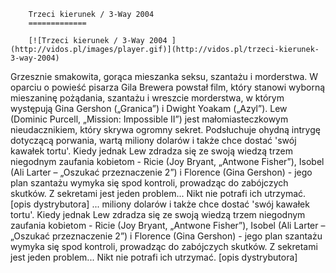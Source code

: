 
        Trzeci kierunek / 3-Way 2004 
        =============
        
        [![Trzeci kierunek / 3-Way 2004 ](http://vidos.pl/images/player.gif)](http://vidos.pl/trzeci-kierunek-3-way-2004)
        
        
 Grzesznie smakowita, gorąca mieszanka seksu, szantażu i morderstwa. W oparciu o powieść pisarza Gila Brewera powstał film, który stanowi wyborną mieszaninę pożądania, szantażu i wreszcie morderstwa, w którym występują Gina Gershon („Granica”) i Dwight Yoakam („Azyl”). Lew (Dominic Purcell, „Mission: Impossible II”) jest małomiasteczkowym nieudacznikiem, który skrywa ogromny sekret. Podsłuchuje ohydną intrygę dotyczącą porwania, wartą miliony dolarów i także chce dostać 'swój kawałek tortu'. Kiedy jednak Lew zdradza się ze swoją wiedzą trzem niegodnym zaufania kobietom - Ricie (Joy Bryant, „Antwone Fisher”), Isobel (Ali Larter – „Oszukać przeznaczenie 2”) i Florence (Gina Gershon) - jego plan szantażu wymyka się spod kontroli, prowadząc do zabójczych skutków. Z sekretami jest jeden problem... Nikt nie potrafi ich utrzymać. [opis dystrybutora]  ... miliony dolarów i także chce dostać 'swój kawałek tortu'. Kiedy jednak Lew zdradza się ze swoją wiedzą trzem niegodnym zaufania kobietom - Ricie (Joy Bryant, „Antwone Fisher”), Isobel (Ali Larter – „Oszukać przeznaczenie 2”) i Florence (Gina Gershon) - jego plan szantażu wymyka się spod kontroli, prowadząc do zabójczych skutków. Z sekretami jest jeden problem... Nikt nie potrafi ich utrzymać. [opis dystrybutora]
    